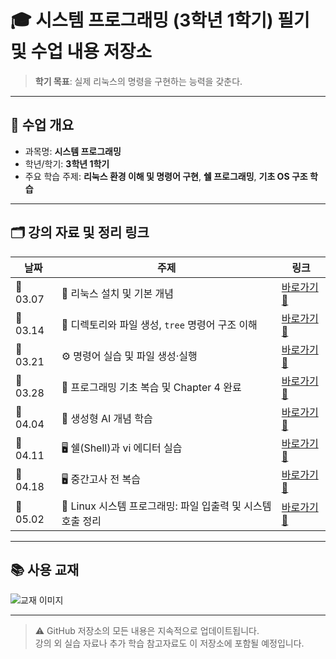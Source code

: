 # 🎓 시스템 프로그래밍 (3학년 1학기) 필기 및 수업 내용 저장소  
> **학기 목표**: 실제 리눅스의 명령을 구현하는 능력을 갖춘다.  

---

## 📘 수업 개요  
- 과목명: **시스템 프로그래밍**
- 학년/학기: **3학년 1학기**
- 주요 학습 주제: **리눅스 환경 이해 및 명령어 구현**, **쉘 프로그래밍**, **기초 OS 구조 학습**

---

## 🗂 강의 자료 및 정리 링크  

| 날짜 | 주제 | 링크 |
|------|------|------|
| 📅 03.07 | 🧰 리눅스 설치 및 기본 개념 | [바로가기 🔗](https://github.com/Xssgh/SystemProgramming/tree/main/0307) |
| 📅 03.14 | 📂 디렉토리와 파일 생성, `tree` 명령어 구조 이해 | [바로가기 🔗](https://github.com/Xssgh/SystemProgramming/blob/main/0314/README.md) |
| 📅 03.21 | ⚙️ 명령어 실습 및 파일 생성·실행 | [바로가기 🔗](https://github.com/Xssgh/SystemProgramming/blob/main/0321/README.md) |
| 📅 03.28 | 📖 프로그래밍 기초 복습 및 Chapter 4 완료 | [바로가기 🔗](https://github.com/Xssgh/SystemProgramming/blob/main/0328/README.md) |
| 📅 04.04 | 🤖 생성형 AI 개념 학습 | [바로가기 🔗](https://github.com/Xssgh/SystemProgramming/blob/main/0404/README.md) |
| 📅 04.11 | 🖥 쉘(Shell)과 vi 에디터 실습 | [바로가기 🔗](https://github.com/Xssgh/SystemProgramming/tree/main/0411) |
| 📅 04.18 | 🖥 중간고사 전 복습 | [바로가기 🔗](https://github.com/Xssgh/SystemProgramming/tree/main/0418) |
| 📅 05.02 | 📖 Linux 시스템 프로그래밍: 파일 입출력 및 시스템 호출 정리 | [바로가기 🔗](https://github.com/Xssgh/SystemProgramming/blob/main/0502/README.md) |


---

## 📚 사용 교재  
![교재 이미지](https://github.com/user-attachments/assets/51ccfb73-f435-4be4-8ae7-489b6860570d)

---

> ⚠️ GitHub 저장소의 모든 내용은 지속적으로 업데이트됩니다.  
> 강의 외 실습 자료나 추가 학습 참고자료도 이 저장소에 포함될 예정입니다.
